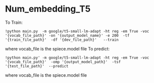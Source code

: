# Num_embedding_T5
To Train:
```console
!python main.py  -m google/t5-small-lm-adapt -ht reg -em True -voc '{vocab_file_path}' -on '{output_model_name}' -e 200  -tf '{train_file_path}'  -df '{dev_file_path}'   --train
```
where vocab_file is the spiece.model file 
To predict:
```console
!python main.py' -m google/t5-small-lm-adapt -ht reg -em True -voc '{vocab_file_path}'  -omp '{output_model_path}'  -tsf '{test_file_path}'  --predict
```
where vocab_file is the spiece.model file 
